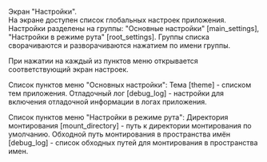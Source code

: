 Экран "Настройки".  
На экране доступен список глобальных настроек приложения.  
Настройки разделены на группы: "Основные настройки" [main_settings], "Настройки в режиме рута" [root_settings]. Группы списка сворачиваются и разворачиваются нажатием по имени группы.  

При нажатии на каждый из пунктов меню открывается соответствующий экран настроек.

Список пунктов меню "Основных настройки":
Тема [theme] - списком тем приложения.
Отладочный лог [debug_log] - настройки для включения отладочной информации в логах приложения.


Список пунктов меню "Настройки в режиме рута":
Директория монтирования [mount_directory] - путь к директории монтирования по умолчанию.
Обходной путь монтирования в пространства имён [debug_log] - список обходных путей для монтирования в пространства имен.

